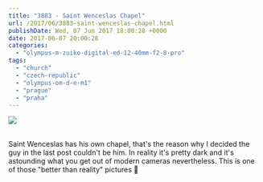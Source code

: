 ```yaml
---
title: "3883 - Saint Wenceslas Chapel"
url: /2017/06/3883-saint-wenceslas-chapel.html
publishDate: Wed, 07 Jun 2017 18:00:28 +0000
date: 2017-06-07 20:00:28
categories: 
  - "olympus-m-zuiko-digital-ed-12-40mm-f2-8-pro"
tags: 
  - "church"
  - "czech-republic"
  - "olympus-om-d-e-m1"
  - "prague"
  - "praha"
---
```

<div class="container">
<div class="center"><a target="_blank" href="https://d25zfm9zpd7gm5.cloudfront.net/1200x1200/2016/20161025_101257_lr.jpg"><img class="webfeedsFeaturedVisual" src="https://d25zfm9zpd7gm5.cloudfront.net/0600x0600/2016/20161025_101257_lr.jpg" /></a></div>
</div>
<br />

Saint Wenceslas has his own chapel, that's the reason why I decided the guy in the last post couldn't be him. In reality it's pretty dark and it's astounding what you get out of modern cameras nevertheless. This is one of those "better than reality" pictures 🙂
